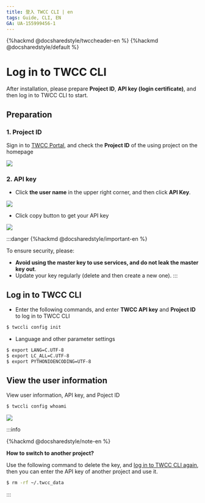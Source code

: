 ```yaml
---
title: 登入 TWCC CLI | en
tags: Guide, CLI, EN
GA: UA-155999456-1
---
```


{%hackmd @docsharedstyle/twccheader-en %}
{%hackmd @docsharedstyle/default %}

# Log in to TWCC CLI

After installation, please prepare **Project ID**, **API key (login certificate)**, and then log in to TWCC CLI to start.

## Preparation

### 1. Project ID

Sign in to [TWCC Portal](https://www.twcc.ai/), and check the **Project ID** of the using project on the homepage

![](https://cos.twcc.ai/SYS-MANUAL/uploads/upload_1a1bd7090cfd898384a84b61ef57b747.png)




### 2. API key

- Click **the user name** in the upper right corner, and then click **API Key**.

![](https://cos.twcc.ai/SYS-MANUAL/uploads/upload_00e143d58b5cfee093c4c95d32dd2042.png)



- Click <i class="fa fa-clone" aria-hidden="true"></i> copy button to get your API key

![](https://cos.twcc.ai/SYS-MANUAL/uploads/upload_ec8357b81ff676799f942907115ab77d.png)



:::danger
{%hackmd @docsharedstyle/important-en %}
 
To ensure security, please:
- **Avoid using the master key to use services, and do not leak the master key out**.
- Update your key regularly (delete and then create a new one).
:::


## Log in to TWCC CLI

- Enter the following commands, and enter **TWCC API key** and **Project ID** to log in to TWCC CLI

```bash
$ twccli config init
```

- Language and other parameter settings
```bash
$ export LANG=C.UTF-8
$ export LC_ALL=C.UTF-8
$ export PYTHONIOENCODING=UTF-8
```

## View the user information

View user information, API key, and Poject ID


```bash
$ twccli config whoami
```
![](https://cos.twcc.ai/SYS-MANUAL/uploads/upload_357bb8bf5d9208b9e97187cbc56c58c9.png)


:::info

{%hackmd @docsharedstyle/note-en %}

**How to switch to another project?**

Use the following command to delete the key, and <ins>[log in to TWCC CLI](#Log-in-to-TWCC-CLI) again</ins>, then you can enter the API key of another project and use it.


```bash
$ rm -rf ~/.twcc_data
```
:::
